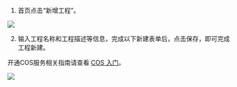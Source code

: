 
1. 首页点击“新增工程”。

![](https://main.qcloudimg.com/raw/16e5c3c6e191c576e57bf02b0bfcf916.png)

2. 输入工程名称和工程描述等信息，完成以下新建表单后，点击保存，即可完成工程新建。

开通COS服务相关指南请查看 [COS 入门](https://cloud.tencent.com/product/cos/getting-started)。

![](https://main.qcloudimg.com/raw/9f4756a3e727487477f3adf992d2d9fc.png)


